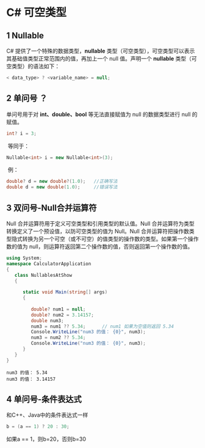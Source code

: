 # C# 可空类型

## 1 Nullable

C# 提供了一个特殊的数据类型，**nullable** 类型（可空类型），可空类型可以表示其基础值类型正常范围内的值，再加上一个 null 值。声明一个 **nullable** 类型（可空类型）的语法如下：

```c#
< data_type> ? <variable_name> = null;
```

##  2 单问号 ？

单问号用于对 **int、double、bool** 等无法直接赋值为 null 的数据类型进行 null 的赋值。

```c#
int? i = 3;
```

​	等同于：

```c#
Nullable<int> i = new Nullable<int>(3);
```

​	例：

```c#
double? d = new double?(1.0);	//正确写法
double d = new double(1.0);		//错误写法
```



## 3 双问号-Null合并运算符

Null 合并运算符用于定义可空类型和引用类型的默认值。Null 合并运算符为类型转换定义了一个预设值，以防可空类型的值为 Null。Null 合并运算符把操作数类型隐式转换为另一个可空（或不可空）的值类型的操作数的类型。如果第一个操作数的值为 null，则运算符返回第二个操作数的值，否则返回第一个操作数的值。

```c#
using System;
namespace CalculatorApplication
{
   class NullablesAtShow
   {
         
      static void Main(string[] args)
      {
         
         double? num1 = null;
         double? num2 = 3.14157;
         double num3;
         num3 = num1 ?? 5.34;      // num1 如果为空值则返回 5.34
         Console.WriteLine("num3 的值： {0}", num3);
         num3 = num2 ?? 5.34;
         Console.WriteLine("num3 的值： {0}", num3);
      }
   }
}
```

```
num3 的值： 5.34
num3 的值： 3.14157
```

## 4 单问号-条件表达式

和C++、Java中的条件表达式一样

```C#
b = (a == 1) ? 20 : 30;
```

如果a == 1，则b=20，否则b=30